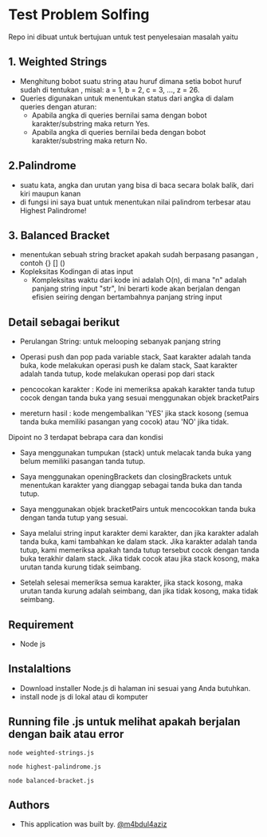 
# Test Problem Solfing

Repo ini dibuat untuk bertujuan untuk test penyelesaian masalah
yaitu


## 1. Weighted Strings

  - Menghitung bobot suatu string atau huruf dimana setia bobot huruf sudah di tentukan , misal: a = 1, b = 2, c = 3, ..., z = 26. 
  -  Queries digunakan untuk menentukan status dari angka di dalam queries dengan aturan:
      - Apabila angka di queries bernilai sama dengan bobot karakter/substring maka return Yes.
     - Apabila angka di queries bernilai beda dengan bobot karakter/substring maka return No.


## 2.Palindrome
- suatu kata, angka dan urutan yang bisa di baca secara bolak balik, dari kiri maupun kanan
- di fungsi ini saya buat untuk menentukan nilai palindrom terbesar atau Highest Palindrome! 

## 3. Balanced Bracket 
- menentukan sebuah string bracket apakah sudah berpasang pasangan , contoh {} [] ()
- Kopleksitas Kodingan di atas input
  - Kompleksitas waktu dari kode ini adalah O(n), di mana "n" adalah panjang string input "str", Ini berarti kode akan berjalan dengan efisien seiring dengan bertambahnya panjang string input

## Detail sebagai berikut 
- Perulangan String: untuk melooping sebanyak panjang string
- Operasi push dan pop pada variable stack, Saat karakter adalah tanda buka, kode melakukan operasi push ke dalam stack,  Saat karakter adalah tanda tutup, kode melakukan operasi pop dari stack

- pencocokan karakter : Kode ini memeriksa apakah karakter tanda tutup cocok dengan tanda buka yang sesuai menggunakan objek bracketPairs

- mereturn hasil : kode mengembalikan 'YES' jika stack kosong (semua tanda buka memiliki pasangan yang cocok) atau 'NO' jika tidak. 

Dipoint no 3 terdapat bebrapa cara dan kondisi

  - Saya menggunakan tumpukan (stack) untuk melacak tanda buka yang belum memiliki pasangan tanda tutup.

  - Saya menggunakan openingBrackets dan closingBrackets untuk menentukan karakter yang dianggap sebagai tanda buka dan tanda tutup.

  - Saya menggunakan objek bracketPairs untuk mencocokkan tanda buka dengan tanda tutup yang sesuai.

  - Saya melalui string input karakter demi karakter, dan jika karakter adalah tanda buka, kami tambahkan ke dalam stack. Jika karakter adalah tanda tutup, kami memeriksa apakah tanda tutup tersebut cocok dengan tanda buka terakhir dalam stack. Jika tidak cocok atau jika stack kosong, maka urutan tanda kurung tidak seimbang.

  - Setelah selesai memeriksa semua karakter, jika stack kosong, maka urutan tanda kurung adalah seimbang, dan jika tidak kosong, maka tidak seimbang.
 


## Requirement

- Node js
## Instalaltions

 - Download installer Node.js di halaman ini sesuai yang Anda butuhkan.
 - install node js di lokal atau di komputer
 
## Running file .js untuk melihat apakah berjalan dengan baik atau error

```node CLI
node weighted-strings.js
```

```node CLI
node highest-palindrome.js
```

```node CLI
node balanced-bracket.js
```


## Authors
- This application was built by.
  [@m4bdul4aziz](https://github.com/m4bdul4aziz)

